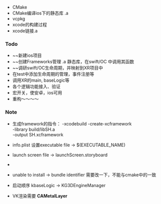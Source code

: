 - CMake
- CMake编译ios下的静态库 .a
- vcpkg
- xcode的构建过程
- xcode链接.a


### Todo
- ~~新建ios项目
- ~~创建Frameworks管理 .a 静态库，在swift/OC 中调用其函数
- ~~调研swift/OC生命周期，并映射到XR项目中
- 在test中添加生命周期的管理，事件注册等
- 调用XR的main, baseLogic等
- 各个逻辑功能接入、验证
- 宏开关，使安卓，ios可用
- 重构～～～～

### Note
- 生成framework的指令：
	 -xcodebuild -create-xcframework \
	 -library build/libSH.a \
	 -output SH.xcframework

- info.plist  设置executable file  -> $(EXECUTABLE_NAME)
- launch screen file -> launchScreen.storyboard
- 
- unable to install -> bundle identifier 需要改一下，不能与cmake中的一致
- 启动顺序 kbaseLogic -> KG3DEngineManager
- VK渲染需要 **CAMetalLayer**


